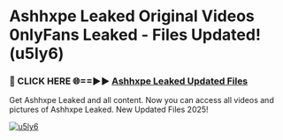 # Ashhxpe Leaked Original Videos 0nlyFans Leaked - Files Updated! (u5ly6)

<h3>🔴 CLICK HERE 🌐==►► <a href="https://tinyurl.com/2m67pmp6" rel="nofollow">Ashhxpe Leaked Updated Files</a></h3>

Get Ashhxpe Leaked and all content. Now you can access all videos and pictures of Ashhxpe Leaked. New Updated Files 2025!

[![u5ly6](https://i.imgur.com/H4QAA4z.gif)](https://tinyurl.com/2m67pmp6)